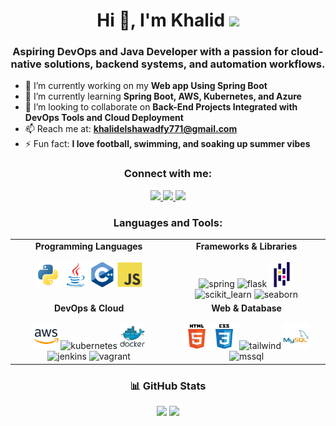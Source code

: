 <h1 align="center">Hi 👋, I'm Khalid <img height="40" src="https://emoji.gg/assets/emoji/7333-parrotdance.gif"></h1>
<h3 align="center">Aspiring DevOps and Java Developer with a passion for cloud-native solutions, backend systems, and automation workflows.</h3>

- 🔭 I’m currently working on my **Web app Using Spring Boot**
- 🌱 I’m currently learning **Spring Boot, AWS, Kubernetes, and Azure**
- 👯 I’m looking to collaborate on **Back-End Projects Integrated with DevOps Tools and Cloud Deployment**
- 📫 Reach me at: **khalidelshawadfy771@gmail.com**
- ⚡ Fun fact: **I love football, swimming, and soaking up summer vibes**

<h3 align="center">Connect with me:</h3>
<p align="center">
  <a href="https://www.linkedin.com/in/khalidnada/">
    <img src="https://img.shields.io/badge/LinkedIn-0077B5?style=for-the-badge&logo=linkedin&logoColor=white"/>
  </a>
  <a href="https://twitter.com/yatara21">
    <img src="https://img.shields.io/badge/Twitter-1DA1F2?style=for-the-badge&logo=twitter&logoColor=white"/>
  </a>
  <a href="mailto:khalidelshawadfy771@gmail.com">
    <img src="https://img.shields.io/badge/Gmail-D14836?style=for-the-badge&logo=gmail&logoColor=white"/>
  </a>
</p>

<h3 align="center">Languages and Tools:</h3>

<table align="center">
  <tr>
    <td align="center" valign="top"><b>Programming Languages</b><br><br>
      <img src="https://raw.githubusercontent.com/devicons/devicon/master/icons/python/python-original.svg" alt="python" width="40" height="40"/>
      <img src="https://raw.githubusercontent.com/devicons/devicon/master/icons/java/java-original.svg" alt="java" width="40" height="40"/>
      <img src="https://raw.githubusercontent.com/devicons/devicon/master/icons/cplusplus/cplusplus-original.svg" alt="cplusplus" width="40" height="40"/>
      <img src="https://raw.githubusercontent.com/devicons/devicon/master/icons/javascript/javascript-original.svg" alt="javascript" width="40" height="40"/>
    </td>
    <td align="center" valign="top"><b>Frameworks & Libraries</b><br><br>
      <img src="https://www.vectorlogo.zone/logos/springio/springio-icon.svg" alt="spring" width="40" height="40"/>
      <img src="https://upload.wikimedia.org/wikipedia/commons/3/3c/Flask_logo.svg" alt="flask" width="40" height="40"/>
      <img src="https://raw.githubusercontent.com/devicons/devicon/master/icons/pandas/pandas-original.svg" alt="pandas" width="40" height="40"/>
      <img src="https://upload.wikimedia.org/wikipedia/commons/0/05/Scikit_learn_logo_small.svg" alt="scikit_learn" width="40" height="40"/>
      <img src="https://seaborn.pydata.org/_images/logo-mark-lightbg.svg" alt="seaborn" width="40" height="40"/>
    </td>
  </tr>
  <tr>
    <td align="center" valign="top"><b>DevOps & Cloud</b><br><br>
      <img src="https://raw.githubusercontent.com/devicons/devicon/master/icons/amazonwebservices/amazonwebservices-original-wordmark.svg" alt="aws" width="40" height="40"/>
      <img src="https://www.vectorlogo.zone/logos/kubernetes/kubernetes-icon.svg" alt="kubernetes" width="40" height="40"/>
      <img src="https://raw.githubusercontent.com/devicons/devicon/master/icons/docker/docker-original-wordmark.svg" alt="docker" width="40" height="40"/>
      <img src="https://www.vectorlogo.zone/logos/jenkins/jenkins-icon.svg" alt="jenkins" width="40" height="40"/>
      <img src="https://www.vectorlogo.zone/logos/vagrantup/vagrantup-icon.svg" alt="vagrant" width="40" height="40"/>
    </td>
    <td align="center" valign="top"><b>Web & Database</b><br><br>
      <img src="https://raw.githubusercontent.com/devicons/devicon/master/icons/html5/html5-original-wordmark.svg" alt="html5" width="40" height="40"/>
      <img src="https://raw.githubusercontent.com/devicons/devicon/master/icons/css3/css3-original-wordmark.svg" alt="css3" width="40" height="40"/>
      <img src="https://www.vectorlogo.zone/logos/tailwindcss/tailwindcss-icon.svg" alt="tailwind" width="40" height="40"/>
      <img src="https://raw.githubusercontent.com/devicons/devicon/master/icons/mysql/mysql-original-wordmark.svg" alt="mysql" width="40" height="40"/>
      <img src="https://www.svgrepo.com/show/303229/microsoft-sql-server-logo.svg" alt="mssql" width="40" height="40"/>
    </td>
  </tr>
</table>

<h3 align="center">📊 GitHub Stats</h3>
<div align="center">
  <img height="170" src="https://github-readme-stats.vercel.app/api?username=yatara21&show_icons=true&locale=en"/>
  <img height="170" src="https://github-readme-stats.vercel.app/api/top-langs/?username=yatara21&layout=compact"/>
 
</div>

